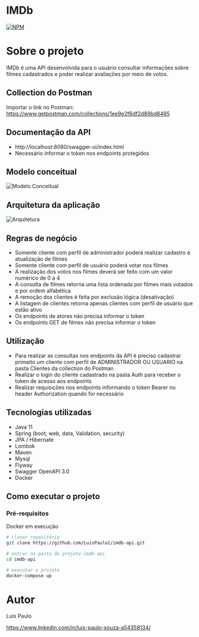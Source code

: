 # IMDb
[![NPM](https://img.shields.io/npm/l/react)](https://github.com/LuisPaulo1/imdb-api/blob/master/LICENSE) 

# Sobre o projeto

IMDb é uma API desenvolvida para o usuário consultar informações sobre filmes cadastrados e poder realizar avaliações por meio de votos.

## Collection do Postman
Importar o link no Postman: https://www.getpostman.com/collections/1ee9e2f6df2d89bd8485
 
## Documentação da API
- http://localhost:8080/swagger-ui/index.html
- Necessário informar o token nos endpoints protegidos

## Modelo conceitual
![Modelo Conceitual](https://github.com/LuisPaulo1/assets/blob/master/imdb/diagrama-de-classe.png)

## Arquitetura da aplicação
![Arquitetura](https://github.com/LuisPaulo1/assets/blob/master/imdb/arquitetura.png)

## Regras de negócio
- Somente cliente com perfil de administrador poderá realizar cadastro e atualização de filmes
- Somente cliente com perfil de usuário poderá votar nos filmes
- A realização dos votos nos filmes deverá ser feito com um valor numérico de 0 a 4
- A consulta de filmes retorna uma lista ordenada por filmes mais votados e por ordem alfabética
- A remoção dos clientes é feita por exclusão lógica (desativação)
- A listagem de clientes retorna apenas clientes com perfil de usuário que estão ativo
- Os endpoints de atores não precisa informar o token
- Os endpoints GET de filmes não precisa informar o token

## Utilização
- Para realizar as consultas nos endpoints da API é preciso cadastrar primeito um cliente com perfil de ADMINISTRADOR OU USUARIO na pasta Clientes da collection do Postman
- Realizar o login do cliente cadastrado na pasta Auth para receber o token de acesso aos endpoints
- Realizar requisições nos endpoints informando o token Bearer no header Authorization quando for necessário

## Tecnologias utilizadas
- Java 11
- Spring (boot, web, data, Validation, security)
- JPA / Hibernate
- Lombok
- Maven
- Mysql
- Flyway
- Swagger OpenAPI 3.0
- Docker

## Como executar o projeto

### Pré-requisitos
Docker em execução

```bash
# clonar repositório
git clone https://github.com/LuisPaulo1/imdb-api.git

# entrar na pasta do projeto imdb-api
cd imdb-api

# executar o projeto
docker-compose up
```

# Autor

Luis Paulo

https://www.linkedin.com/in/luis-paulo-souza-a54358134/

